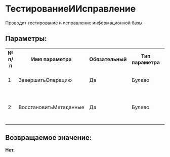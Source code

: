 ﻿
<h1>ТестированиеИИсправление</h1>
<p class="funcdesc">Проводит тестирование и исправление информационной базы<br /></p><h2>Параметры:</h2><table>
<tr>
  <th height="16" width="10%"><b>№ п/п</b></th>
  <th height="16" width="20%"><b>Имя параметра</b></th>
  <th height="16" width="10%"><b>Обязательный</b></th>
  <th height="16" width="20%"><b>Тип параметра</b></th>
  <th height="16" width="40%"><b>Описание</b></th>	
</tr><tr>
  <td >1</td>
  <td >ЗавершитьОперацию</td>
  <td >Да</td>
  <td >Булево</td>
  <td >завершить незавершенную операцию.</td>	
</tr><tr>
  <td >2</td>
  <td >ВосстановитьМетаданные</td>
  <td >Да</td>
  <td >Булево</td>
  <td >выполнить восстановление структуры метаданных конфигурации.
</td>	
</tr></table><h2>Возвращаемое значение:</h2>
<b>Нет. </b><br />
